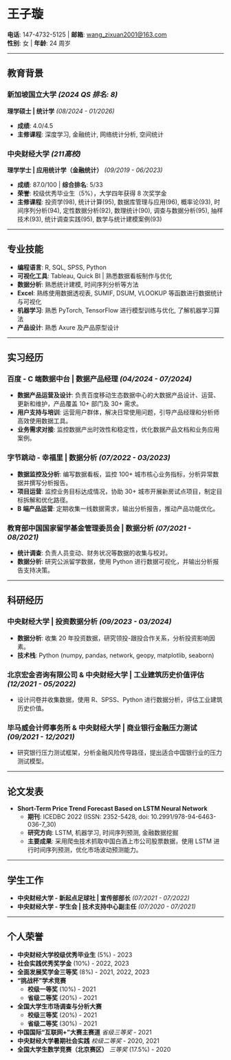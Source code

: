 # 王子璇

**电话**: 147-4732-5125 | **邮箱**: wang_zixuan2001@163.com  
**性别**: 女 | **年龄**: 24 周岁  

---

## 教育背景

### 新加坡国立大学 _(2024 QS 排名: 8)_  
**理学硕士 | 统计学** _(08/2024 - 01/2026)_  
- **成绩**: 4.0/4.5  
- **主修课程**: 深度学习, 金融统计, 网络统计分析, 空间统计

### 中央财经大学 _(211高校)_  
**理学学士 | 应用统计学（金融统计）** _(09/2019 - 06/2023)_  
- **成绩**: 87.0/100 | **综合排名**: 5/33  
- **荣誉**: 校级优秀毕业生（5%），大学四年获得 8 次奖学金  
- **主修课程**: 投资学(98), 统计计算(95), 数据库管理与应用(96), 概率论(93), 时间序列分析(94), 定性数据分析(92), 数理统计(90), 调查与数据分析(95), 抽样技术(93), 统计调查实践(95), 数学与统计建模案例(93)  

---

## 专业技能

- **编程语言**: R, SQL, SPSS, Python  
- **可视化工具**: Tableau, Quick BI | 熟悉数据看板制作与优化  
- **数据分析**: 熟悉统计建模, 时间序列分析等方法  
- **Excel**: 熟练使用数据透视表, SUMIF, DSUM, VLOOKUP 等函数进行数据统计与可视化  
- **机器学习**: 熟悉 PyTorch, TensorFlow 进行模型训练与优化, 了解机器学习算法  
- **产品设计**: 熟悉 Axure 及产品原型设计  

---

## 实习经历

### 百度 - C 端数据中台 | **数据产品经理** _(04/2024 - 07/2024)_  
- **数据产品运营及设计**: 负责百度移动生态数据中心的大数据产品设计、运营、更新和维护，产品覆盖 10+ 部门及 30+ 需求。  
- **用户支持与培训**: 运营用户群体，解决日常使用问题，引导产品经理和分析师高效使用数据工具。  
- **业务需求对接**: 监控数据产出时效性和稳定性，优化数据产品文档和业务应用案例。  

### 字节跳动 - 幸福里 | **数据分析** _(07/2022 - 03/2023)_  
- **数据监控及分析**: 编写数据看板，监控 100+ 城市核心业务指标，分析异常数据并撰写分析报告。  
- **项目运营**: 监控业务目标达成情况，协助 30+ 城市开展新房试点项目，制定目标拆解和优化路径。  
- **B 端产品运营**: 定期收集一线数据需求，输出分析报告，推动产品功能优化。  

### 教育部中国国家留学基金管理委员会 | **数据分析** _(07/2021 - 08/2021)_  
- **统计调查**: 负责人员变动、财务状况等数据的收集与校对。  
- **数据分析**: 研究公派留学数据，使用 Python 进行数据可视化，并输出分析报告支持决策。  

---

## 科研经历

### 中央财经大学 | **投资数据分析** _(09/2023 - 03/2024)_  
- **数据分析**: 收集 20 年投资数据，研究领投-跟投合作关系，分析投资影响因素。  
- **技术栈**: Python (numpy, pandas, network, geopy, matplotlib, seaborn)  

### 北京宏金咨询有限公司 & 中央财经大学 | **工业建筑历史价值评估** _(12/2021 - 05/2022)_  
- 设计问卷并收集数据，使用 R、SPSS、Python 进行数据分析，评估工业建筑历史价值。  

### 毕马威会计师事务所 & 中央财经大学 | **商业银行金融压力测试** _(09/2021 - 12/2021)_  
- 研究银行压力测试框架，分析金融风险传导路径，提出适合中国银行业的压力测试模型。  

---

## 论文发表

- **Short-Term Price Trend Forecast Based on LSTM Neural Network**  
  - **期刊**: ICEDBC 2022 (ISSN: 2352-5428, doi: 10.2991/978-94-6463-036-7_30)  
  - **研究方向**: LSTM, 机器学习, 时间序列预测, 金融数据挖掘  
  - **主要成果**: 采用爬虫技术抓取中国白酒上市公司股票数据，使用 LSTM 进行时间序列预测，优化市场波动预测能力。  

---

## 学生工作

- **中央财经大学 - 新起点足球社 | 宣传部部长** _(07/2021 - 07/2022)_  
- **中央财经大学 - 学生会 | 技术支持中心副主任** _(07/2020 - 07/2021)_  

---

## 个人荣誉

- **中央财经大学校级优秀毕业生** (5%) - 2023  
- **社会实践优秀奖学金** (10%) - 2022, 2023  
- **全面发展奖学金三等奖** (8%) - 2021, 2022, 2023  
- **“挑战杯”学术竞赛**  
  - **校级一等奖** (10%) - 2021  
  - **省级二等奖** (20%) - 2021  
- **全国大学生市场调查与分析大赛**  
  - **校级三等奖** (20%) - 2021  
  - **省级二等奖** (30%) - 2021  
- **中国国际“互联网+”大赛主赛道** _省级三等奖_ - 2021  
- **中央财经大学暑期社会实践** _校级二等奖_ - 2020, 2021  
- **全国大学生数学竞赛（北京赛区）** _三等奖_ (17.5%) - 2020  
